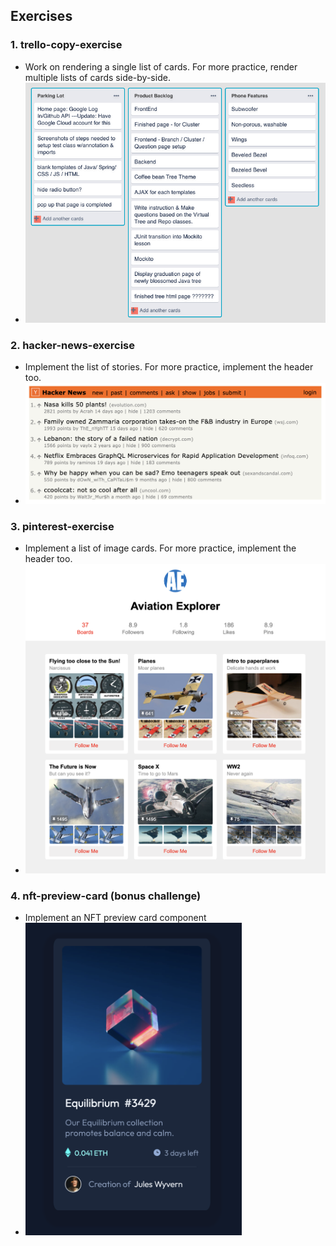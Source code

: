 ## Exercises

### 1. trello-copy-exercise

- Work on rendering a single list of cards. For more practice, render multiple lists of cards side-by-side.
- <img src="./screenshots/ss_trello-copy-exercise.png" width="600">

### 2. hacker-news-exercise

- Implement the list of stories. For more practice, implement the header too.
- <img src="./screenshots/ss_hacker-news.png" width="600">

### 3. pinterest-exercise

- Implement a list of image cards. For more practice, implement the header too.
- <img src="./screenshots/ss_pinterest-exercise.png" width="600">

### 4. nft-preview-card (bonus challenge)

- Implement an NFT preview card component
- <img src="./screenshots/ss_nft-preview-card.png" height="500">
